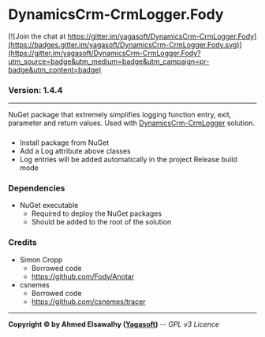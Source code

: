 # DynamicsCrm-CrmLogger.Fody

[![Join the chat at https://gitter.im/yagasoft/DynamicsCrm-CrmLogger.Fody](https://badges.gitter.im/yagasoft/DynamicsCrm-CrmLogger.Fody.svg)](https://gitter.im/yagasoft/DynamicsCrm-CrmLogger.Fody?utm_source=badge&utm_medium=badge&utm_campaign=pr-badge&utm_content=badge)

### Version: 1.4.4
---

NuGet package that extremely simplifies logging function entry, exit, parameter and return values. Used with [DynamicsCrm-CrmLogger](https://github.com/yagasoft/DynamicsCrm-CrmLogger) solution.

###

  + Install package from NuGet
  + Add a Log attribute above classes
  + Log entries will be added automatically in the project Release build mode

### Dependencies

  + NuGet executable
    + Required to deploy the NuGet packages
    + Should be added to the root of the solution

### Credits

  + Simon Cropp
    + Borrowed code
	+ https://github.com/Fody/Anotar
  + csnemes
    + Borrowed code
	+ https://github.com/csnemes/tracer

---
**Copyright &copy; by Ahmed Elsawalhy ([Yagasoft](https://yagasoft.com))** -- _GPL v3 Licence_
